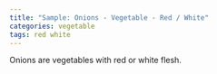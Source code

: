 ```yaml
---
title: "Sample: Onions - Vegetable - Red / White"
categories: vegetable
tags: red white
---
```

Onions are vegetables with red or white flesh.
